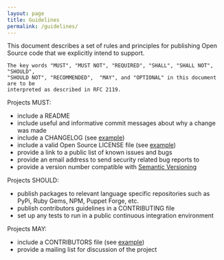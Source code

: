 ```yaml
---
layout: page
title: Guidelines
permalink: /guidelines/
---
```


This document describes a set of rules and principles for publishing Open Source code that we
explicitly intend to support.

    The key words "MUST", "MUST NOT", "REQUIRED", "SHALL", "SHALL NOT", "SHOULD",
    "SHOULD NOT", "RECOMMENDED",  "MAY", and "OPTIONAL" in this document are to be
    interpreted as described in RFC 2119.

Projects MUST:

* include a README
* include useful and informative commit messages about why a change was made
* include a CHANGELOG (see [example](https://metacpan.org/module/CPAN::Changes::Spec))
* include a valid Open Source LICENSE file (see [example](http://opensource.org/licenses))
* provide a link to a public list of known issues and bugs
* provide an email address to send security related bug reports to
* provide a version number compatible with [Semantic Versioning](http://semver.org/spec/v2.0.0.html)

Projects SHOULD:

* publish packages to relevant language specific repositories such as PyPi, Ruby Gems, NPM,
  Puppet Forge, etc.
* publish contributors guidelines in a CONTRIBUTING file
* set up any tests to run in a public continuous integration environment

Projects MAY:

* include a CONTRIBUTORS file (see [example](http://golang.org/CONTRIBUTORS))
* provide a mailing list for discussion of the project
